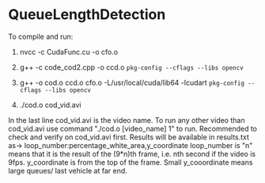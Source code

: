 # QueueLengthDetection
To compile and run:
1. nvcc -c CudaFunc.cu -o cfo.o

2. g++ -c code_cod2.cpp -o ccd.o `pkg-config --cflags --libs opencv`

3. g++ -o cod.o ccd.o cfo.o -L/usr/local/cuda/lib64 -lcudart `pkg-config --cflags --libs opencv`

4. ./cod.o cod_vid.avi

In the last line cod_vid.avi is the video name. To run any other video than cod_vid.avi use command "./cod.o [video_name] 1" to run.
Recommended to check and verify on cod_vid.avi first.
Results will be available in results.txt as-> loop_number:percentage_white_area,y_coordinate
loop_number is "n" means that it is the result of the (9*n)th frame, i.e. nth second if the video is 9fps.
y_coordinate is from the top of the frame. Small y_cooordinate means large queues/ last vehicle at far end.
